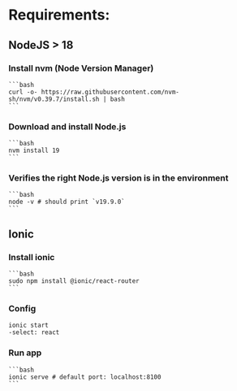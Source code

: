 # Requirements:

## NodeJS > 18
  ### Install nvm (Node Version Manager)
    ```bash
    curl -o- https://raw.githubusercontent.com/nvm-sh/nvm/v0.39.7/install.sh | bash
    ```
  ### Download and install Node.js
    ```bash
    nvm install 19
    ```
  ### Verifies the right Node.js version is in the environment
    ```bash
    node -v # should print `v19.9.0`
    ```

## Ionic
  ### Install ionic
    ```bash
    sudo npm install @ionic/react-router
    ```
  ### Config
    ionic start 
    -select: react

  ### Run app
    ```bash
    ionic serve # default port: localhost:8100
    ```

